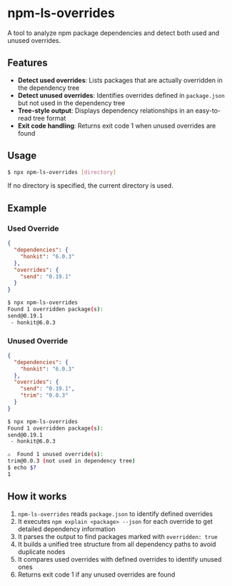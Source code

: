 # npm-ls-overrides

A tool to analyze npm package dependencies and detect both used and unused overrides.

## Features

- **Detect used overrides**: Lists packages that are actually overridden in the dependency tree
- **Detect unused overrides**: Identifies overrides defined in `package.json` but not used in the dependency tree  
- **Tree-style output**: Displays dependency relationships in an easy-to-read tree format
- **Exit code handling**: Returns exit code 1 when unused overrides are found

## Usage

```bash
$ npx npm-ls-overrides [directory]
```

If no directory is specified, the current directory is used.

## Example

### Used Override

```json:package.json
{
  "dependencies": {
    "honkit": "6.0.3"
  },
  "overrides": {
    "send": "0.19.1"
  }
}
```

```bash
$ npx npm-ls-overrides
Found 1 overridden package(s):
send@0.19.1
 - honkit@6.0.3
```

### Unused Override

```json:package.json
{
  "dependencies": {
    "honkit": "6.0.3"
  },
  "overrides": {
    "send": "0.19.1",
    "trim": "0.0.3"
  }
}
```

```bash
$ npx npm-ls-overrides
Found 1 overridden package(s):
send@0.19.1
 - honkit@6.0.3

⚠️  Found 1 unused override(s):
trim@0.0.3 (not used in dependency tree)
$ echo $?
1
```

## How it works

1. `npm-ls-overrides` reads `package.json` to identify defined overrides
2. It executes `npm explain <package> --json` for each override to get detailed dependency information
3. It parses the output to find packages marked with `overridden: true`
4. It builds a unified tree structure from all dependency paths to avoid duplicate nodes
5. It compares used overrides with defined overrides to identify unused ones
6. Returns exit code 1 if any unused overrides are found
